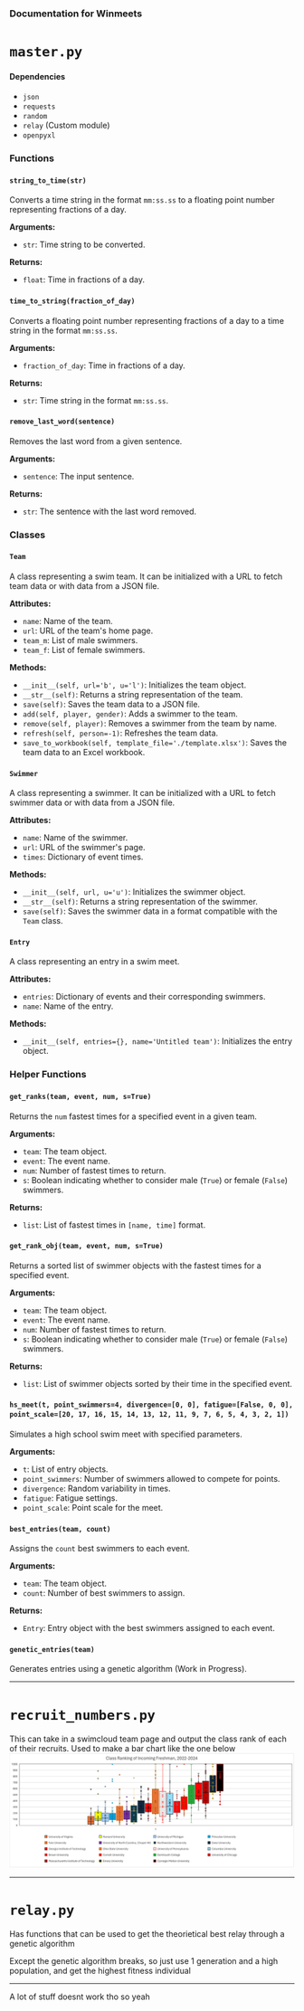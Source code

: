 

### Documentation for Winmeets



# `master.py`

#### Dependencies
- `json`
- `requests`
- `random`
- `relay` (Custom module)
- `openpyxl`

### Functions

#### `string_to_time(str)`
Converts a time string in the format `mm:ss.ss` to a floating point number representing fractions of a day.

**Arguments:**
- `str`: Time string to be converted.

**Returns:**
- `float`: Time in fractions of a day.

#### `time_to_string(fraction_of_day)`
Converts a floating point number representing fractions of a day to a time string in the format `mm:ss.ss`.

**Arguments:**
- `fraction_of_day`: Time in fractions of a day.

**Returns:**
- `str`: Time string in the format `mm:ss.ss`.

#### `remove_last_word(sentence)`
Removes the last word from a given sentence.

**Arguments:**
- `sentence`: The input sentence.

**Returns:**
- `str`: The sentence with the last word removed.

### Classes

#### `Team`
A class representing a swim team. It can be initialized with a URL to fetch team data or with data from a JSON file.

**Attributes:**
- `name`: Name of the team.
- `url`: URL of the team's home page.
- `team_m`: List of male swimmers.
- `team_f`: List of female swimmers.

**Methods:**
- `__init__(self, url='b', u='l')`: Initializes the team object.
- `__str__(self)`: Returns a string representation of the team.
- `save(self)`: Saves the team data to a JSON file.
- `add(self, player, gender)`: Adds a swimmer to the team.
- `remove(self, player)`: Removes a swimmer from the team by name.
- `refresh(self, person=-1)`: Refreshes the team data.
- `save_to_workbook(self, template_file='./template.xlsx')`: Saves the team data to an Excel workbook.

#### `Swimmer`
A class representing a swimmer. It can be initialized with a URL to fetch swimmer data or with data from a JSON file.

**Attributes:**
- `name`: Name of the swimmer.
- `url`: URL of the swimmer's page.
- `times`: Dictionary of event times.

**Methods:**
- `__init__(self, url, u='u')`: Initializes the swimmer object.
- `__str__(self)`: Returns a string representation of the swimmer.
- `save(self)`: Saves the swimmer data in a format compatible with the `Team` class.

#### `Entry`
A class representing an entry in a swim meet.

**Attributes:**
- `entries`: Dictionary of events and their corresponding swimmers.
- `name`: Name of the entry.

**Methods:**
- `__init__(self, entries={}, name='Untitled team')`: Initializes the entry object.

### Helper Functions

#### `get_ranks(team, event, num, s=True)`
Returns the `num` fastest times for a specified event in a given team.

**Arguments:**
- `team`: The team object.
- `event`: The event name.
- `num`: Number of fastest times to return.
- `s`: Boolean indicating whether to consider male (`True`) or female (`False`) swimmers.

**Returns:**
- `list`: List of fastest times in `[name, time]` format.

#### `get_rank_obj(team, event, num, s=True)`
Returns a sorted list of swimmer objects with the fastest times for a specified event.

**Arguments:**
- `team`: The team object.
- `event`: The event name.
- `num`: Number of fastest times to return.
- `s`: Boolean indicating whether to consider male (`True`) or female (`False`) swimmers.

**Returns:**
- `list`: List of swimmer objects sorted by their time in the specified event.

#### `hs_meet(t, point_swimmers=4, divergence=[0, 0], fatigue=[False, 0, 0], point_scale=[20, 17, 16, 15, 14, 13, 12, 11, 9, 7, 6, 5, 4, 3, 2, 1])`
Simulates a high school swim meet with specified parameters.

**Arguments:**
- `t`: List of entry objects.
- `point_swimmers`: Number of swimmers allowed to compete for points.
- `divergence`: Random variability in times.
- `fatigue`: Fatigue settings.
- `point_scale`: Point scale for the meet.

#### `best_entries(team, count)`
Assigns the `count` best swimmers to each event.

**Arguments:**
- `team`: The team object.
- `count`: Number of best swimmers to assign.

**Returns:**
- `Entry`: Entry object with the best swimmers assigned to each event.

#### `genetic_entries(team)`
Generates entries using a genetic algorithm (Work in Progress).

---

# `recruit_numbers.py`
This can take in a swimcloud team page and output the class rank of each of their recruits. Used to make a bar chart like the one below
![Box and whisker plot of the power index class ranks of incoming freshmen at various NCAA universities](ranks.png)

---

# `relay.py`
Has functions that can be used to get the theorietical best relay through a genetic algorithm

Except the genetic algorithm breaks, so just use 1 generation and a high population, and get the highest fitness individual

---

A lot of stuff doesnt work tho so yeah